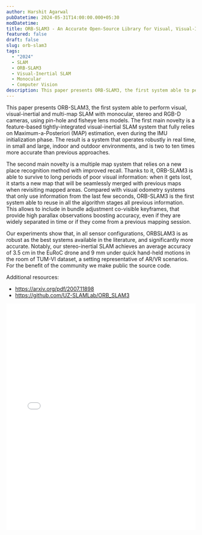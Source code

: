 ```yaml
---
author: Harshit Agarwal
pubDatetime: 2024-05-31T14:00:00.000+05:30
modDatetime:
title: ORB-SLAM3 - An Accurate Open-Source Library for Visual, Visual-Inertial and Multi-Map SLAM
featured: false
draft: false
slug: orb-slam3
tags:
  - "2024"
  - SLAM
  - ORB-SLAM3
  - Visual-Inertial SLAM
  - Monocular
  - Computer Vision
description: This paper presents ORB-SLAM3, the first system able to perform visual, visual-inertial and multi-map SLAM with monocular, stereo and RGB-D cameras. The system operates robustly in real time, in small and large, indoor and outdoor environments, and is two to ten times more accurate than previous approaches.
---
```


This paper presents ORB-SLAM3, the first system able to perform
visual, visual-inertial and multi-map SLAM with monocular, stereo
and RGB-D cameras, using pin-hole and fisheye lens models. The
first main novelty is a feature-based tightly-integrated
visual-inertial SLAM system that fully relies on
Maximum-a-Posteriori (MAP) estimation, even during the IMU
initialization phase. The result is a system that operates robustly
in real time, in small and large, indoor and outdoor environments,
and is two to ten times more accurate than previous approaches.

The second main novelty is a multiple map system that relies
on a new place recognition method with improved recall. Thanks
to it, ORB-SLAM3 is able to survive to long periods of poor
visual information: when it gets lost, it starts a new map that
will be seamlessly merged with previous maps when revisiting
mapped areas. Compared with visual odometry systems that
only use information from the last few seconds, ORB-SLAM3
is the first system able to reuse in all the algorithm stages all
previous information. This allows to include in bundle adjustment
co-visible keyframes, that provide high parallax observations
boosting accuracy, even if they are widely separated in time or
if they come from a previous mapping session.

Our experiments show that, in all sensor configurations,
ORBSLAM3 is as robust as the best systems available in the literature,
and significantly more accurate. Notably, our stereo-inertial
SLAM achieves an average accuracy of 3.5 cm in the EuRoC
drone and 9 mm under quick hand-held motions in the room of
TUM-VI dataset, a setting representative of AR/VR scenarios.
For the benefit of the community we make public the source
code.

Additional resources:
- https://arxiv.org/pdf/2007.11898
- https://github.com/UZ-SLAMLab/ORB_SLAM3

<embed src="/labtalks/assets/slides/2024-05-31--Harshit--ORB-SLAM3.pdf" type="application/pdf" width="100%" height="600px">
